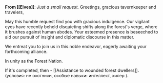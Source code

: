 **From [[Elves]]**:
*Just a small request.*
 Greetings, gracious tavernkeeper and travelers,

 May this humble request find you with gracious indulgence. Our vigilant eyes have recently beheld disquieting shifts along the forest's verge, where it brushes against human abodes. Your esteemed presence is beseeched to aid our pursuit of insight and diplomatic discourse in this matter.

 We entreat you to join us in this noble endeavor, eagerly awaiting your forthcoming alliance.

 In unity as the Forest Nation.

If it's completed, then
	-  [[Assistance to wounded forest dwellers]]. (условия: не охотники, особые навыки: интеллект, хилер ).